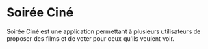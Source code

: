 # Soirée Ciné

Soirée Ciné est une application permettant à plusieurs utilisateurs de proposer des films et de voter pour ceux qu'ils veulent voir.
